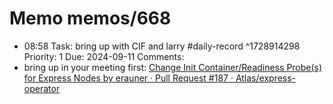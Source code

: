 # Memo memos/668
- 08:58 Task: bring up with CIF and larry #daily-record ^1728914298
Priority: 1
Due: 2024-09-11
Comments:
- bring up in your meeting first:
[Change Init Container/Readiness Probe(s) for Express Nodes by erauner · Pull Request #187 · Atlas/express-operator](https://github.medallia.com/Atlas/express-operator/pull/187)